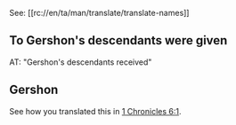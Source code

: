 See: [[rc://en/ta/man/translate/translate-names]]

## To Gershon's descendants were given ##

AT: "Gershon's descendants received"

## Gershon ##

See how you translated this in [1 Chronicles 6:1](./01.md).